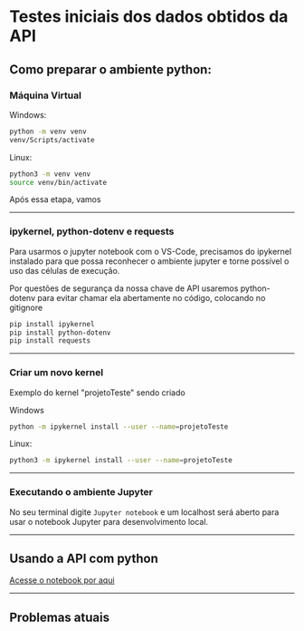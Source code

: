 # Testes iniciais dos dados obtidos da API

## Como preparar o ambiente python:

### Máquina Virtual

Windows:

```bash
python -m venv venv
venv/Scripts/activate
```

Linux:

```bash
python3 -m venv venv
source venv/bin/activate
```

Após essa etapa, vamos

---

### ipykernel, python-dotenv e requests

Para usarmos o jupyter notebook com o VS-Code, precisamos do ipykernel instalado para que possa reconhecer o ambiente jupyter e torne possível o uso das células de execução.

Por questões de segurança da nossa chave de API usaremos python-dotenv para evitar chamar ela abertamente no código, colocando no gitignore

```bash
pip install ipykernel
pip install python-dotenv
pip install requests
```

---

### Criar um novo kernel

Exemplo do kernel "projetoTeste" sendo criado

Windows

```bash
python -m ipykernel install --user --name=projetoTeste
```

Linux:

```bash
python3 -m ipykernel install --user --name=projetoTeste
```

---

### Executando o ambiente Jupyter

No seu terminal digite `Jupyter notebook` e um localhost será aberto para usar o notebook Jupyter para desenvolvimento local.

---

## Usando a API com python

[Acesse o notebook por aqui](./Untitled-1.ipynb)

---

## Problemas atuais
